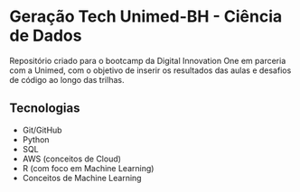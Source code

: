 # Geração Tech Unimed-BH - Ciência de Dados

Repositório criado para o bootcamp da Digital Innovation One em parceria com a Unimed, com o objetivo de inserir os resultados das aulas 
e desafios de código ao longo das trilhas.

## Tecnologias
* Git/GitHub
* Python 
* SQL
* AWS (conceitos de Cloud)
* R (com foco em Machine Learning)
* Conceitos de Machine Learning

